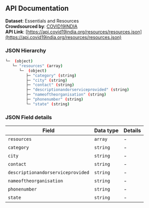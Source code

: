 ## API Documentation  

**Dataset**: Essentials and Resources  
**Crowdsourced by**: [COVID19INDIA](https://www.covid19india.org)  
**API Link**: [https://api.covid19india.org/resources/resources.json](https://api.covid19india.org/resources/resources.json)  

### JSON Hierarchy
```bash
└─  (object)
   └─ "resources" (array)
      └─  (object)
         ├─ "category" (string)
         ├─ "city" (string)
         ├─ "contact" (string)
         ├─ "descriptionandorserviceprovided" (string)
         ├─ "nameoftheorganisation" (string)
         ├─ "phonenumber" (string)
         └─ "state" (string)

```


### JSON Field details
| Field | Data type | Details |
| ----- | --------- | ------- |
| `resources` |  `array` | - |
| `category` |  `string` | - |
| `city` |  `string` | - |
| `contact` |  `string` | - |
| `descriptionandorserviceprovided` |  `string` | - |
| `nameoftheorganisation` |  `string` | - |
| `phonenumber` |  `string` | - |
| `state` |  `string` | - |

